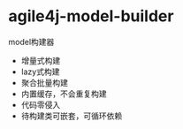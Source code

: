 # agile4j-model-builder

model构建器

* 增量式构建
* lazy式构建
* 聚合批量构建
* 内置缓存，不会重复构建
* 代码零侵入
* 待构建类可嵌套，可循环依赖
